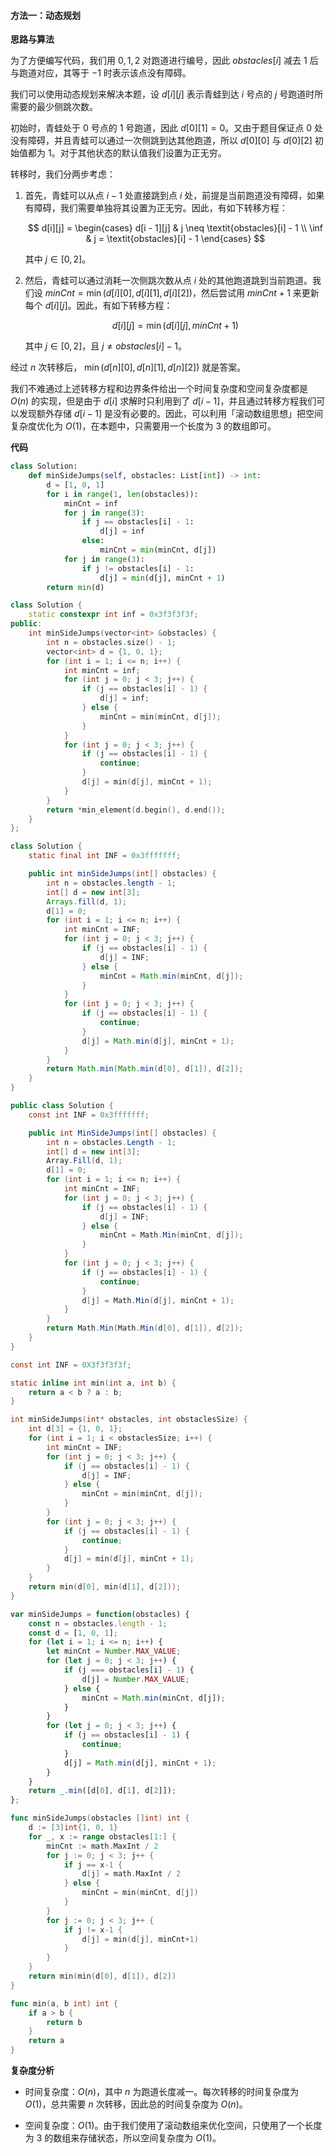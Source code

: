 #### 方法一：动态规划

**思路与算法**

为了方便编写代码，我们用 $0,1,2$ 对跑道进行编号，因此 $\textit{obstacles}[i]$ 减去 $1$ 后与跑道对应，其等于 $-1$ 时表示该点没有障碍。

我们可以使用动态规划来解决本题，设 $d[i][j]$ 表示青蛙到达 $i$ 号点的 $j$ 号跑道时所需要的最少侧跳次数。

初始时，青蛙处于 $0$ 号点的 $1$ 号跑道，因此 $d[0][1] = 0$。又由于题目保证点 $0$ 处没有障碍，并且青蛙可以通过一次侧跳到达其他跑道，所以 $d[0][0]$ 与 $d[0][2]$ 初始值都为 $1$。对于其他状态的默认值我们设置为正无穷。

转移时，我们分两步考虑：

1. 首先，青蛙可以从点 $i - 1$ 处直接跳到点 $i$ 处，前提是当前跑道没有障碍，如果有障碍，我们需要单独将其设置为正无穷。因此，有如下转移方程：
    
    $$
    d[i][j] = 
    \begin{cases}
    d[i - 1][j] & j \neq \textit{obstacles}[i] - 1 \\
    \inf        & j = \textit{obstacles}[i] - 1
    \end{cases}
    $$

    其中 $j \in [0, 2]$。

2. 然后，青蛙可以通过消耗一次侧跳次数从点 $i$ 处的其他跑道跳到当前跑道。我们设 $\textit{minCnt} = \min(d[i][0], d[i][1], d[i][2])$，然后尝试用 $\textit{minCnt} + 1$ 来更新每个 $d[i][j]$。因此，有如下转移方程：

    $$
    d[i][j] = \min(d[i][j], minCnt + 1)
    $$

    其中 $j \in [0, 2]$，且 $j \neq \textit{obstacles}[i] - 1$。

经过 $n$ 次转移后， $\min(d[n][0], d[n][1], d[n][2])$ 就是答案。

我们不难通过上述转移方程和边界条件给出一个时间复杂度和空间复杂度都是 $O(n)$ 的实现，但是由于 $d[i]$ 求解时只利用到了 $d[i-1]$，并且通过转移方程我们可以发现额外存储 $d[i - 1]$ 是没有必要的。因此，可以利用「滚动数组思想」把空间复杂度优化为 $O(1)$，在本题中，只需要用一个长度为 $3$ 的数组即可。

**代码**

```Python [sol1-Python3]
class Solution:
    def minSideJumps(self, obstacles: List[int]) -> int:
        d = [1, 0, 1]
        for i in range(1, len(obstacles)):
            minCnt = inf
            for j in range(3):
                if j == obstacles[i] - 1:
                    d[j] = inf
                else:
                    minCnt = min(minCnt, d[j])
            for j in range(3):
                if j != obstacles[i] - 1:
                    d[j] = min(d[j], minCnt + 1)
        return min(d)
```

```C++ [sol1-C++]
class Solution {
    static constexpr int inf = 0x3f3f3f3f;
public:
    int minSideJumps(vector<int> &obstacles) {
        int n = obstacles.size() - 1;
        vector<int> d = {1, 0, 1};
        for (int i = 1; i <= n; i++) {
            int minCnt = inf;
            for (int j = 0; j < 3; j++) {
                if (j == obstacles[i] - 1) {
                    d[j] = inf;
                } else {
                    minCnt = min(minCnt, d[j]);
                }
            }
            for (int j = 0; j < 3; j++) {
                if (j == obstacles[i] - 1) {
                    continue;
                }
                d[j] = min(d[j], minCnt + 1);
            }
        }
        return *min_element(d.begin(), d.end());
    }
};
```

```Java [sol1-Java]
class Solution {
    static final int INF = 0x3fffffff;

    public int minSideJumps(int[] obstacles) {
        int n = obstacles.length - 1;
        int[] d = new int[3];
        Arrays.fill(d, 1);
        d[1] = 0;
        for (int i = 1; i <= n; i++) {
            int minCnt = INF;
            for (int j = 0; j < 3; j++) {
                if (j == obstacles[i] - 1) {
                    d[j] = INF;
                } else {
                    minCnt = Math.min(minCnt, d[j]);
                }
            }
            for (int j = 0; j < 3; j++) {
                if (j == obstacles[i] - 1) {
                    continue;
                }
                d[j] = Math.min(d[j], minCnt + 1);
            }
        }
        return Math.min(Math.min(d[0], d[1]), d[2]);
    }
}
```

```C# [sol1-C#]
public class Solution {
    const int INF = 0x3fffffff;

    public int MinSideJumps(int[] obstacles) {
        int n = obstacles.Length - 1;
        int[] d = new int[3];
        Array.Fill(d, 1);
        d[1] = 0;
        for (int i = 1; i <= n; i++) {
            int minCnt = INF;
            for (int j = 0; j < 3; j++) {
                if (j == obstacles[i] - 1) {
                    d[j] = INF;
                } else {
                    minCnt = Math.Min(minCnt, d[j]);
                }
            }
            for (int j = 0; j < 3; j++) {
                if (j == obstacles[i] - 1) {
                    continue;
                }
                d[j] = Math.Min(d[j], minCnt + 1);
            }
        }
        return Math.Min(Math.Min(d[0], d[1]), d[2]);
    }
}
```

```C [sol1-C]
const int INF = 0X3f3f3f3f;

static inline int min(int a, int b) {
    return a < b ? a : b;
}

int minSideJumps(int* obstacles, int obstaclesSize) {
    int d[3] = {1, 0, 1};
    for (int i = 1; i < obstaclesSize; i++) {
        int minCnt = INF;
        for (int j = 0; j < 3; j++) {
            if (j == obstacles[i] - 1) {
                d[j] = INF;
            } else {
                minCnt = min(minCnt, d[j]);
            }
        }
        for (int j = 0; j < 3; j++) {
            if (j == obstacles[i] - 1) {
                continue;
            }
            d[j] = min(d[j], minCnt + 1);
        }
    }
    return min(d[0], min(d[1], d[2]));
}
```

```JavaScript [sol1-JavaScript]
var minSideJumps = function(obstacles) {
    const n = obstacles.length - 1;
    const d = [1, 0, 1];
    for (let i = 1; i <= n; i++) {
        let minCnt = Number.MAX_VALUE;
        for (let j = 0; j < 3; j++) {
            if (j === obstacles[i] - 1) {
                d[j] = Number.MAX_VALUE;
            } else {
                minCnt = Math.min(minCnt, d[j]);
            }
        }
        for (let j = 0; j < 3; j++) {
            if (j == obstacles[i] - 1) {
                continue;
            }
            d[j] = Math.min(d[j], minCnt + 1);
        }
    }
    return _.min([d[0], d[1], d[2]]);
};
```

```go [sol1-Golang]
func minSideJumps(obstacles []int) int {
    d := [3]int{1, 0, 1}
    for _, x := range obstacles[1:] {
        minCnt := math.MaxInt / 2
        for j := 0; j < 3; j++ {
            if j == x-1 {
                d[j] = math.MaxInt / 2
            } else {
                minCnt = min(minCnt, d[j])
            }
        }
        for j := 0; j < 3; j++ {
            if j != x-1 {
                d[j] = min(d[j], minCnt+1)
            }
        }
    }
    return min(min(d[0], d[1]), d[2])
}

func min(a, b int) int {
    if a > b {
        return b
    }
    return a
}
```

**复杂度分析**

- 时间复杂度：$O(n)$，其中 $n$ 为跑道长度减一。每次转移的时间复杂度为 $O(1)$，总共需要 $n$ 次转移，因此总的时间复杂度为 $O(n)$。

- 空间复杂度：$O(1)$。由于我们使用了滚动数组来优化空间，只使用了一个长度为 $3$ 的数组来存储状态，所以空间复杂度为 $O(1)$。